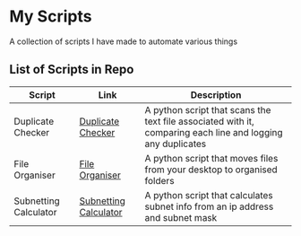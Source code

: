 # My Scripts

A collection of scripts I have made to automate various things

## List of Scripts in Repo
| Script                    | Link                                                                                            | Description                                                                                                         |
|---------------------------|-------------------------------------------------------------------------------------------------|---------------------------------------------------------------------------------------------------------------------|
| Duplicate Checker         |[Duplicate Checker](https://github.com/StormerD/Programs/tree/main/Duplicate_Checker)            | A python script that scans the text file associated with it, comparing each line and logging any duplicates         |
| File Organiser            |[File Organiser](https://github.com/StormerD/Programs/tree/main/File_Organiser)                  | A python script that moves files from your desktop to organised folders                                             |
| Subnetting Calculator     |[Subnetting Calculator](https://github.com/StormerD/Programs/tree/main/Subnet_Calculator)        | A python script that calculates subnet info from an ip address and subnet mask                                      |